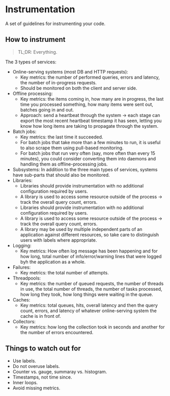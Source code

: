 # Instrumentation

A set of guidelines for instrumenting your code.

## How to instrument

> TL;DR: Everything.

The 3 types of services:
* Online-serving systems (most DB and HTTP requests):
    * Key metrics: the number of performed queries, errors and latency, the number of in-progress requests.
    * Should be monitored on both the client and server side.
* Offline processing:
    * Key metrics: the items coming in, how many are in progress, the last time you processed something, how many items were sent out, batches going in and out.
    * Approach: send a heartbeat through the system -> each stage can export the most recent heartbeat timestamp it has seen, letting you know how long items are taking to propagate through the system.
* Batch jobs:
    * Key metrics: the last time it succeeded.
    * For batch jobs that take more than a few minutes to run, it is useful to also scrape them using pull-based monitoring.
    * For batch jobs that run very often (say, more often than every 15 minutes), you could consider converting them into daemons and handling them as offline-processing jobs.
* Subsystems: In addition to the three main types of services, systems have sub-parts that should also be monitored.
* Libraries:
    * Libraries should provide instrumentation with no additional configuration required by users.
    * A library is used to access some resource outside of the process -> track the overall query count, errors.
    * Libraries should provide instrumentation with no additional configuration required by users.
    * A library is used to access some resource outside of the process -> track the overall query count, errors.
    * A library may be used by multiple independent parts of an application against different resources, so take care to distinguish users with labels where appropriate.
* Logging:
    * Key metrics: How often log message has been happening and for how long, total number of info/error/warning lines that were logged byh the application as a whole.
* Failures:
    * Key metrics: the total number of attempts.
* Threadpools:
    * Key metrics: the number of queued requests, the number of threads in use, the total number of threads, the number of tasks processed, how long they took, how long things were waiting in the queue.
* Caches:
    * Key metrics: total queues, hits, overall latency and then the query count, errors, and latency of whatever online-serving system the cache is in front of.
* Collectors:
    * Key metrics: how long the collection took in seconds and another for the number of errors encountered.

## Things to watch out for

* Use labels.
* Do not overuse labels.
* Counter vs. gauge, summaray vs. histogram.
* Timestamps, not time since.
* Inner loops.
* Avoid missing metrics.
